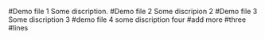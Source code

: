 #Demo file 1
Some discription.
#Demo file 2
Some discripion 2
#Demo file 3
Some discription 3
#demo file 4
some discription four
#add more
#three
#lines
